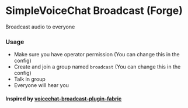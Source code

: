 SimpleVoiceChat Broadcast (Forge)
===

Broadcast audio to everyone

### Usage

* Make sure you have operator permission (You can change this in the config)
* Create and join a group named `broadcast` (You can change this in the config)
* Talk in group
* Everyone will hear you

#### Inspired by [voicechat-broadcast-plugin-fabric](https://github.com/Dreaming-Codes/voicechat-broadcast-plugin-fabric)
